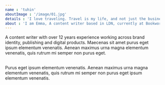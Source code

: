 ```yaml
---
name : 'tuhin'
aboutImage : '/image/01.jpg'
details : 'I love traveling. Travel is my life, and not just the business that I do. This is part of me, part of my feelings, thoughts, my past and future, a source of new strength and inspiration. These are my friends, scattered all over the world, my favorite cities, favorite streets, houses, beaches, sunsets, snow, rains and everything from which the fabric of our life.'
about : 'I am Emma, A content writer based in LDN, currently at Bookworm.'
---
```




A content writer with over 12 years experience working across brand identity, publishing and digital products. Maecenas sit amet purus eget ipsum elementum venenatis. Aenean maximus urna magna elementum venenatis, quis rutrum mi semper non purus eget.<br><br>

Purus eget ipsum elementum venenatis. Aenean maximus urna magna elementum venenatis, quis rutrum mi semper non purus eget ipsum elementum venenatis.